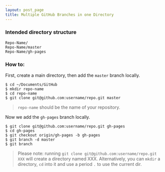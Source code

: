 ```yaml
---
layout: post_page
title: Multiple GitHub Branches in one Directory
---
```


### Intended directory structure

    Repo-Name/
    Repo-Name/master
    Repo-Name/gh-pages

### How to:

First, create a main directory, then add the `master` branch locally.

    $ cd ~/Documents/GitHub
    $ mkdir repo-name
    $ cd repo-name
    $ git clone git@github.com:username/repo.git master

> `repo-name` should be the name of your repository.


Now we add the `gh-pages` branch locally.

    $ git clone git@github.com:username/repo.git gh-pages
    $ cd gh-pages
    $ git checkout origin/gh-pages -b gh-pages
    $ git branch -d master
    $ git branch

> Please note: running `git clone git@github.com:username/repo.git XXX` will create a directory named XXX. Alternatively, you can `mkdir` a directory, `cd` into it and use a period `.` to use the current dir.

